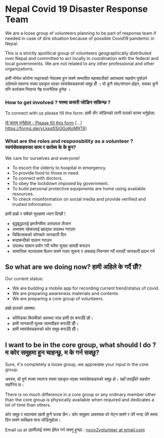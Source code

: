# Nepal Covid 19 Disaster Response Team

We are a loose group of volunteers planning to be part of response team if needed in case of dire situation because of possible Covid19 pandemic in Nepal.

This is a strictly apolitical group of volunteers geographically distributed over Nepal and committed to act locally in coordination with the federal and local governments. We are not related to any other professional and other organizations.

हामी नोभेल कोरोना भाइरसको नेपालमा हुन सक्ने सम्भावित महाब्याधीको अवस्थामा सहयोग पुर्याउने उदेश्यले स्वतन्त्र रुपमा एककृत भएका स्वयंसेवकहरुको समूह हौँ । यो कुनै संघ/संगठन होइन, यसका कुनै पनि कार्यक्रम नितान्त गैह्र राजनैतिक हुनेछ ।

### How to get involved ? यस्मा कसरी जोडिन सकिन्छ ?
To connect with us please fill the form: 
हामी सँग जोडिनको लागी तलको फारम भर्नुहोला:

[यो फारम भर्नुहोला - Please fill this form](http://volunteer.healthynepal.org) [...] https://forms.gle/yLksqSSiGGoKoM9T6)


### What are the roles and responsbility as a volunteer ? स्वयंसेवकहरुका काम र कर्तब्य के के हुन?

We care for ourselves and everyone!

* To escort the olderly to hospital in emergency.
* To provide food to those in need.
* To connect with doctors.
* To obey the lockdown imposed by government.
* To build personal protective equipments are home using available resources.
* To check misinformation on social media and provide verified and trusted information. 

हामी हाम्रो र सबैको सुरक्षामा ध्यान दिन्छौं !

* बृद्धबृद्धालाई इमर्जेन्सीमा अस्पताल लैजान
* अभावमा रहेकालाई खाद्यान्न उपलब्ध गराउन 
* चिकित्सकको फोनबारे जानकारी दिन 
* बन्दाबन्दीको पालान गराउन 
* उपलब्ध सामान प्रयोग गरी घरैमा सुरक्षा सामग्री बनाउन
* सामाजिक सञ्जालमा फैलन सक्ने गलत सूचना र अफवाह नियन्त्रण गर्दै भरपर्दो जानकारी प्रदान गर्न

## So what are we doing now? हामी अहिले के गर्दै छौँ?

Our current status:

* We are building a mobile app for recording current trend/status of covid.
* We are preparing awareness materials and contents.
* We are preparing a core group of volunteers.

हाम्रो हालको अवश्था:

* कोभिडका बिरामीको अवस्था जान्न हामी एप बनाउँदै छौ।
* हामी जानकारी मुलक सामाग्रीहरु बनाउँदै छौँ।
* हामी स्वयंसेवकहरुको कोर समुह बनाउँदै छौँ।

## I want to be in the core group, what should I do ? म कोर समुहमा हुन चाहन्छु, म के गर्न सक्छु?

Sure, it's completely a loose group, we appreiate your input in the core group.

अवस्य, यो पुर्ण रुपमा स्वतन्त्र रुपमा एककृत भएका स्वयंसेवकहरुको समूह हो। यहाँ तपाईँको सहयोग सर्हानिय छ।

There is no much difference in a core group or any ordinary member other than the core group is physically available when required and dedicates a lot of time than others.

कोर समुह र सदस्यमा खासै कुनै फरक छैन। कोर समुहमा आवश्यक परे भेट्न सक्ने र धेरै भन्दा धेरै समय दिन सक्ने साथिहरु मात्र जोडिनुहोला।

Email us at (हामीलाई यस्मा ईमेल गर्न सक्नु हुन्छ) : 
[ncov2volunteer at gmail.com](ncov2volunteer@gmail.com)





